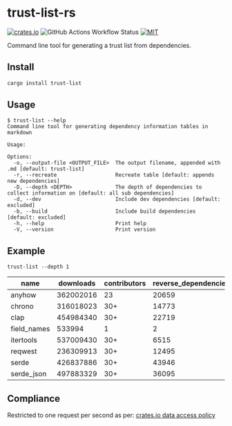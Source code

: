 # trust-list-rs

[![crates.io](https://img.shields.io/crates/v/trust-list)](https://crates.io/crates/trust-list)
![GitHub Actions Workflow Status](https://img.shields.io/github/actions/workflow/status/lhalf/trust-list-rs/on_commit.yml)
[![MIT](https://img.shields.io/badge/license-MIT-blue)](./LICENSE)

Command line tool for generating a trust list from dependencies.

## Install

```bash
cargo install trust-list
```

## Usage

```
$ trust-list --help
Command line tool for generating dependency information tables in markdown

Usage: 

Options:
  -o, --output-file <OUTPUT_FILE>  The output filename, appended with .md [default: trust-list]
  -r, --recreate                   Recreate table [default: appends new dependencies]
  -D, --depth <DEPTH>              The depth of dependencies to collect information on [default: all sub dependencies]
  -d, --dev                        Include dev dependencies [default: excluded]
  -b, --build                      Include build dependencies [default: excluded]
  -h, --help                       Print help
  -V, --version                    Print version
```

## Example

```trust-list --depth 1```

| name        | downloads | contributors | reverse_dependencies | versions | created_at | updated_at | repository                                  |
|-------------|-----------|--------------|----------------------|----------|------------|------------|---------------------------------------------|
| anyhow      | 362002016 | 23           | 20659                | 100      | 05/10/2019 | 14/04/2025 | https://github.com/dtolnay/anyhow           |
| chrono      | 316018023 | 30+          | 14773                | 91       | 20/11/2014 | 29/04/2025 | https://github.com/chronotope/chrono        |
| clap        | 454984340 | 30+          | 22719                | 433      | 01/03/2015 | 09/06/2025 | https://github.com/clap-rs/clap             |
| field_names | 533994    | 1            | 2                    | 3        | 08/01/2021 | 04/01/2022 | https://github.com/TedDriggs/field_names    |
| itertools   | 537009430 | 30+          | 6515                 | 130      | 21/11/2014 | 31/12/2024 | https://github.com/rust-itertools/itertools |
| reqwest     | 236309913 | 30+          | 12495                | 113      | 16/10/2016 | 01/07/2025 | https://github.com/seanmonstar/reqwest      |
| serde       | 426837886 | 30+          | 43946                | 304      | 05/12/2014 | 03/03/2025 | https://github.com/serde-rs/serde           |
| serde_json  | 497883329 | 30+          | 36095                | 172      | 07/08/2015 | 03/03/2025 | https://github.com/serde-rs/json            |

## Compliance

Restricted to one request per second as per: [crates.io data access policy](https://crates.io/data-access#api)
